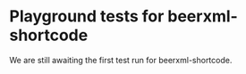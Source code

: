 # Playground tests for beerxml-shortcode
We are still awaiting the first test run for beerxml-shortcode.
